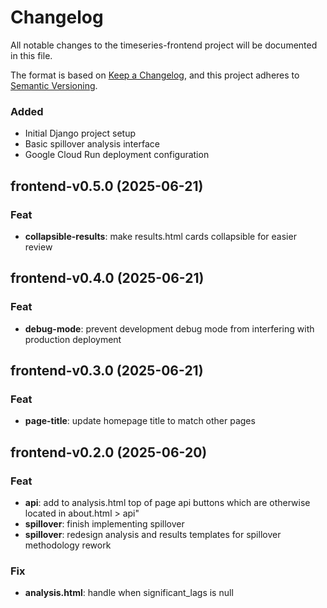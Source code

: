 # Changelog

All notable changes to the timeseries-frontend project will be documented in this file.

The format is based on [Keep a Changelog](https://keepachangelog.com/en/1.0.0/),
and this project adheres to [Semantic Versioning](https://semver.org/spec/v2.0.0.html).


### Added
- Initial Django project setup
- Basic spillover analysis interface
- Google Cloud Run deployment configuration
## frontend-v0.5.0 (2025-06-21)

### Feat

- **collapsible-results**: make results.html cards collapsible for easier review

## frontend-v0.4.0 (2025-06-21)

### Feat

- **debug-mode**: prevent development debug mode from interfering with production deployment

## frontend-v0.3.0 (2025-06-21)

### Feat

- **page-title**: update homepage title to match other pages

## frontend-v0.2.0 (2025-06-20)

### Feat

- **api**: add to analysis.html top of page api buttons which are otherwise located in about.html > api"
- **spillover**: finish implementing spillover
- **spillover**: redesign analysis and results templates for spillover methodology rework

### Fix

- **analysis.html**: handle when significant_lags is null
